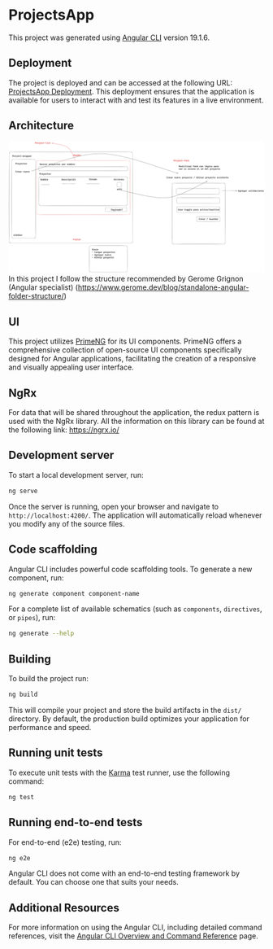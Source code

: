 # ProjectsApp

This project was generated using [Angular CLI](https://github.com/angular/angular-cli) version 19.1.6.

## Deployment

The project is deployed and can be accessed at the following URL: [ProjectsApp Deployment](https://projects-app-sooty.vercel.app/). This deployment ensures that the application is available for users to interact with and test its features in a live environment.

## Architecture

![Architecture Diagram](map.png)
In this project I follow the structure recommended by Gerome Grignon (Angular specialist) (https://www.gerome.dev/blog/standalone-angular-folder-structure/)

## UI

This project utilizes [PrimeNG](https://primeng.org/) for its UI components. PrimeNG offers a comprehensive collection of open-source UI components specifically designed for Angular applications, facilitating the creation of a responsive and visually appealing user interface.

## NgRx

For data that will be shared throughout the application, the redux pattern is
used with the NgRx library. All the information on this library can be found at
the following link: https://ngrx.io/

## Development server

To start a local development server, run:

```bash
ng serve
```

Once the server is running, open your browser and navigate to `http://localhost:4200/`. The application will automatically reload whenever you modify any of the source files.

## Code scaffolding

Angular CLI includes powerful code scaffolding tools. To generate a new component, run:

```bash
ng generate component component-name
```

For a complete list of available schematics (such as `components`, `directives`, or `pipes`), run:

```bash
ng generate --help
```

## Building

To build the project run:

```bash
ng build
```

This will compile your project and store the build artifacts in the `dist/` directory. By default, the production build optimizes your application for performance and speed.

## Running unit tests

To execute unit tests with the [Karma](https://karma-runner.github.io) test runner, use the following command:

```bash
ng test
```

## Running end-to-end tests

For end-to-end (e2e) testing, run:

```bash
ng e2e
```

Angular CLI does not come with an end-to-end testing framework by default. You can choose one that suits your needs.

## Additional Resources

For more information on using the Angular CLI, including detailed command references, visit the [Angular CLI Overview and Command Reference](https://angular.dev/tools/cli) page.
